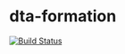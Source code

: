 # dta-formation
[![Build Status](http://ns377570.ip-5-196-89.eu:8080/job/nicolas-pizzeria-build/badge/icon)](http://ns377570.ip-5-196-89.eu:8080/job/nicolas-pizzeria-build/)
